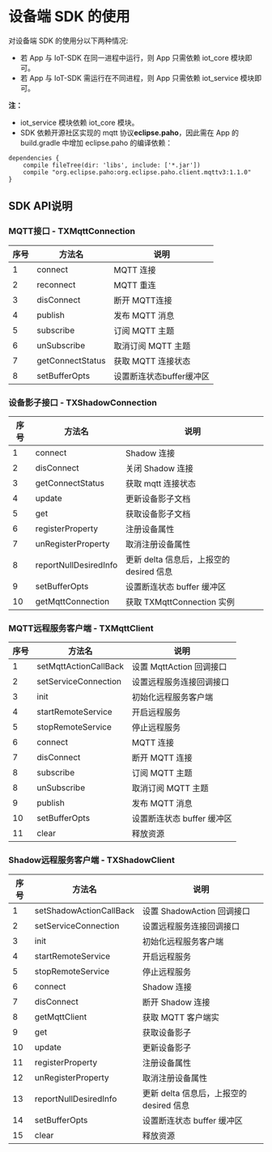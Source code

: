 # 设备端 SDK 的使用

对设备端 SDK 的使用分以下两种情况:

- 若 App 与 IoT-SDK 在同一进程中运行，则 App 只需依赖 iot_core 模块即可。
- 若 App 与 IoT-SDK 需运行在不同进程，则 App 只需依赖 iot_service 模块即可。

**注：**
- iot_service 模块依赖 iot_core 模块。
- SDK 依赖开源社区实现的 mqtt 协议**eclipse.paho**，因此需在 App 的 build.gradle 中增加 eclipse.paho 的编译依赖：

```
dependencies {
    compile fileTree(dir: 'libs', include: ['*.jar'])
    compile "org.eclipse.paho:org.eclipse.paho.client.mqttv3:1.1.0"
}
```

## SDK API说明

###  MQTT接口 - TXMqttConnection

| 序号  | 方法名                | 说明                                |
| ---- | -------------------- | -----------------------------------|
| 1    | connect              |  MQTT 连接                          |
| 2    | reconnect            |  MQTT 重连                          |
| 3    | disConnect           |  断开 MQTT连接                       |
| 4    | publish              |  发布 MQTT 消息                      |
| 5    | subscribe            |  订阅 MQTT 主题                      |
| 6    | unSubscribe          |  取消订阅 MQTT 主题                   |
| 7    | getConnectStatus     |  获取 MQTT 连接状态                   |
| 8    | setBufferOpts        |  设置断连状态buffer缓冲区              |

###  设备影子接口 - TXShadowConnection

| 序号  | 方法名                              | 说明                                 |
| ---- | -----------------------------------| ----------------------------------  |
| 1    | connect                            | Shadow 连接                          |
| 2    | disConnect                         | 关闭 Shadow 连接                      |
| 3    | getConnectStatus                   | 获取 mqtt 连接状态                     |
| 4    | update                             | 更新设备影子文档                        |
| 5    | get                                | 获取设备影子文档                        |
| 6    | registerProperty                   | 注册设备属性                           |
| 7    | unRegisterProperty                 | 取消注册设备属性                        |
| 8    | reportNullDesiredInfo              | 更新 delta 信息后，上报空的 desired 信息 |
| 9    | setBufferOpts                      | 设置断连状态 buffer 缓冲区              |
| 10   | getMqttConnection                  | 获取 TXMqttConnection 实例            |

### MQTT远程服务客户端 - TXMqttClient

| 序号  | 方法名                              | 说明                             |
| ---- | -----------------------------------| -------------------------------- |
| 1    | setMqttActionCallBack              | 设置 MqttAction 回调接口             |
| 2    | setServiceConnection               | 设置远程服务连接回调接口             |
| 3    | init                               | 初始化远程服务客户端                |
| 4    | startRemoteService                 | 开启远程服务                       |
| 5    | stopRemoteService                  | 停止远程服务                       |
| 6    | connect                            | MQTT 连接                        |
| 7    | disConnect                         | 断开 MQTT 连接                    |
| 8    | subscribe                          | 订阅 MQTT 主题                    |
| 8    | unSubscribe                        | 取消订阅 MQTT 主题                 |
| 9    | publish                            | 发布 MQTT 消息                    |
| 10   | setBufferOpts                      | 设置断连状态 buffer 缓冲区          |
| 11   | clear                              | 释放资源                          |

### Shadow远程服务客户端 - TXShadowClient

| 序号  | 方法名                              | 说明                                  |
| ---- | -----------------------------------| -----------------------------------   |
| 1    | setShadowActionCallBack            | 设置 ShadowAction 回调接口              |
| 2    | setServiceConnection               | 设置远程服务连接回调接口                  |
| 3    | init                               | 初始化远程服务客户端                     |
| 4    | startRemoteService                 | 开启远程服务                            |
| 5    | stopRemoteService                  | 停止远程服务                            |
| 6    | connect                            | Shadow 连接                           |
| 7    | disConnect                         | 断开 Shadow 连接                       |
| 8    | getMqttClient                      | 获取 MQTT 客户端实                      |
| 9    | get                                | 获取设备影子                            |
| 10   | update                             | 更新设备影子                            |
| 11   | registerProperty                   | 注册设备属性                            |
| 12   | unRegisterProperty                 | 取消注册设备属性                         |
| 13   | reportNullDesiredInfo              | 更新 delta 信息后，上报空的 desired 信息  |
| 14   | setBufferOpts                      | 设置断连状态 buffer 缓冲区               |
| 15   | clear                              | 释放资源                               |